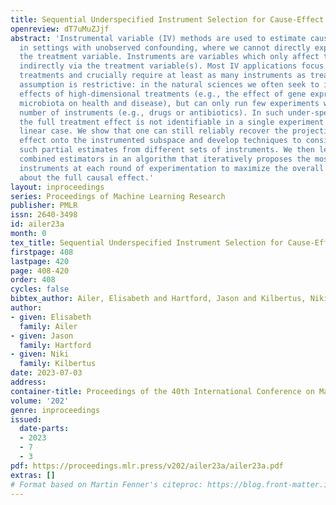 ```yaml
---
title: Sequential Underspecified Instrument Selection for Cause-Effect Estimation
openreview: dT7uMuZJjf
abstract: 'Instrumental variable (IV) methods are used to estimate causal effects
  in settings with unobserved confounding, where we cannot directly experiment on
  the treatment variable. Instruments are variables which only affect the outcome
  indirectly via the treatment variable(s). Most IV applications focus on low-dimensional
  treatments and crucially require at least as many instruments as treatments. This
  assumption is restrictive: in the natural sciences we often seek to infer causal
  effects of high-dimensional treatments (e.g., the effect of gene expressions or
  microbiota on health and disease), but can only run few experiments with a limited
  number of instruments (e.g., drugs or antibiotics). In such under-specified problems,
  the full treatment effect is not identifiable in a single experiment even in the
  linear case. We show that one can still reliably recover the projection of the treatment
  effect onto the instrumented subspace and develop techniques to consistently combine
  such partial estimates from different sets of instruments. We then leverage our
  combined estimators in an algorithm that iteratively proposes the most informative
  instruments at each round of experimentation to maximize the overall information
  about the full causal effect.'
layout: inproceedings
series: Proceedings of Machine Learning Research
publisher: PMLR
issn: 2640-3498
id: ailer23a
month: 0
tex_title: Sequential Underspecified Instrument Selection for Cause-Effect Estimation
firstpage: 408
lastpage: 420
page: 408-420
order: 408
cycles: false
bibtex_author: Ailer, Elisabeth and Hartford, Jason and Kilbertus, Niki
author:
- given: Elisabeth
  family: Ailer
- given: Jason
  family: Hartford
- given: Niki
  family: Kilbertus
date: 2023-07-03
address: 
container-title: Proceedings of the 40th International Conference on Machine Learning
volume: '202'
genre: inproceedings
issued:
  date-parts:
  - 2023
  - 7
  - 3
pdf: https://proceedings.mlr.press/v202/ailer23a/ailer23a.pdf
extras: []
# Format based on Martin Fenner's citeproc: https://blog.front-matter.io/posts/citeproc-yaml-for-bibliographies/
---
```

